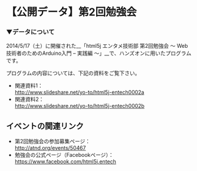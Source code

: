 【公開データ】第2回勉強会
======================
### ▼データについて
2014/5/17（土）に開催された__「html5j エンタメ技術部 第2回勉強会 〜 Web技術者のためのArduino入門 – 実践編  〜」__で、ハンズオンに用いたプログラムです。  

プログラムの内容については、下記の資料をご覧下さい。
* 関連資料1：  
http://www.slideshare.net/yo-to/html5j-entech0002a
* 関連資料2：  
http://www.slideshare.net/yo-to/html5j-entech0002b

イベントの関連リンク
----------------
* 第2回勉強会の参加募集ページ：  
http://atnd.org/events/50467
* 勉強会の公式ページ（Facebookページ）：  
https://www.facebook.com/html5j.entech

